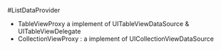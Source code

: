 #ListDataProvider
- TableViewProxy a implement of UITableViewDataSource & UITableViewDelegate
- CollectionViewProxy : a implement of UICollectionViewDataSource